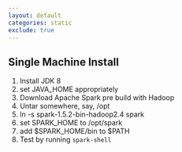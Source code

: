```yaml
---
layout: default
categories: static
exclude: true
---
```



## Single Machine Install

1. Install JDK 8
1. set JAVA_HOME appropriately
1. Download Apache Spark pre build with Hadoop
1. Untar somewhere, say, /opt
1. ln -s spark-1.5.2-bin-hadoop2.4 spark
1. set SPARK_HOME to /opt/spark
1. add $SPARK_HOME/bin to $PATH
1. Test by running
   `spark-shell`
